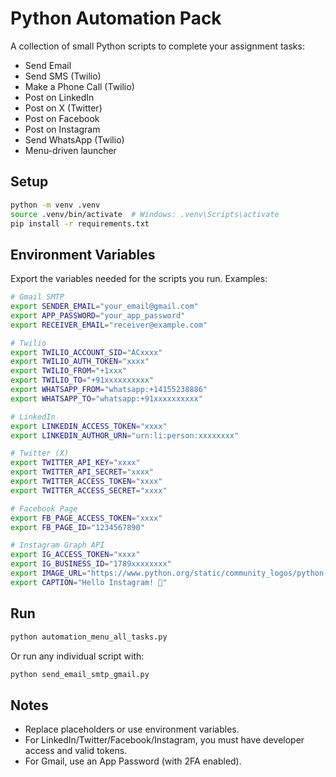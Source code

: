 
# Python Automation Pack

A collection of small Python scripts to complete your assignment tasks:
- Send Email
- Send SMS (Twilio)
- Make a Phone Call (Twilio)
- Post on LinkedIn
- Post on X (Twitter)
- Post on Facebook
- Post on Instagram
- Send WhatsApp (Twilio)
- Menu-driven launcher

## Setup

```bash
python -m venv .venv
source .venv/bin/activate  # Windows: .venv\Scripts\activate
pip install -r requirements.txt
```

## Environment Variables

Export the variables needed for the scripts you run. Examples:

```bash
# Gmail SMTP
export SENDER_EMAIL="your_email@gmail.com"
export APP_PASSWORD="your_app_password"
export RECEIVER_EMAIL="receiver@example.com"

# Twilio
export TWILIO_ACCOUNT_SID="ACxxxx"
export TWILIO_AUTH_TOKEN="xxxx"
export TWILIO_FROM="+1xxx"
export TWILIO_TO="+91xxxxxxxxxx"
export WHATSAPP_FROM="whatsapp:+14155238886"
export WHATSAPP_TO="whatsapp:+91xxxxxxxxxx"

# LinkedIn
export LINKEDIN_ACCESS_TOKEN="xxxx"
export LINKEDIN_AUTHOR_URN="urn:li:person:xxxxxxxx"

# Twitter (X)
export TWITTER_API_KEY="xxxx"
export TWITTER_API_SECRET="xxxx"
export TWITTER_ACCESS_TOKEN="xxxx"
export TWITTER_ACCESS_SECRET="xxxx"

# Facebook Page
export FB_PAGE_ACCESS_TOKEN="xxxx"
export FB_PAGE_ID="1234567890"

# Instagram Graph API
export IG_ACCESS_TOKEN="xxxx"
export IG_BUSINESS_ID="1789xxxxxxxx"
export IMAGE_URL="https://www.python.org/static/community_logos/python-logo.png"
export CAPTION="Hello Instagram! 🚀"
```

## Run

```bash
python automation_menu_all_tasks.py
```

Or run any individual script with:

```bash
python send_email_smtp_gmail.py
```

## Notes
- Replace placeholders or use environment variables.
- For LinkedIn/Twitter/Facebook/Instagram, you must have developer access and valid tokens.
- For Gmail, use an App Password (with 2FA enabled).
